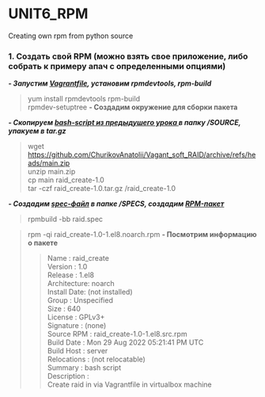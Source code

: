 # UNIT6_RPM
Creating own rpm from python source

### 1. Cоздать свой RPM (можно взять свое приложение, либо собрать к примеру апач с определенными опциями)

***- Запустим [Vagrantfile](https://github.com/ChurikovAnatolii/UNIT6_RPM/blob/main/Vagrantfile), установим rpmdevtools, rpm-build***

> yum install rpmdevtools rpm-build  
> rpmdev-setuptree **- Создадим окружение для сборки пакета**  

***- Скопируем [bash-script из предыдушего урока ](https://github.com/ChurikovAnatolii/Vagant_soft_RAID/blob/main/raid_add.sh) в папку /SOURCE, упакуем в tar.gz***  

> wget https://github.com/ChurikovAnatolii/Vagant_soft_RAID/archive/refs/heads/main.zip  
> unzip main.zip  
> cp main raid_create-1.0  
> tar -czf raid_create-1.0.tar.gz /raid_create-1.0

***- Создадим [spec-файл](https://github.com/ChurikovAnatolii/UNIT6_RPM/blob/main/raid.spec) в папке /SPECS, создадим [RPM-пакет]()***  

> rpmbuild -bb raid.spec 

>  rpm -qi raid_create-1.0-1.el8.noarch.rpm **- Посмотрим информацию о пакете**    
>> Name        : raid_create  
>> Version     : 1.0  
>> Release     : 1.el8  
>> Architecture: noarch  
>> Install Date: (not installed)  
>> Group       : Unspecified  
>> Size        : 640  
>> License     : GPLv3+  
>> Signature   : (none)  
>> Source RPM  : raid_create-1.0-1.el8.src.rpm  
>> Build Date  : Mon 29 Aug 2022 05:21:41 PM UTC  
>> Build Host  : server  
>> Relocations : (not relocatable)  
>> Summary     : bash script  
>> Description :  
>> Create raid in via Vagrantfile in virtualbox machine  
